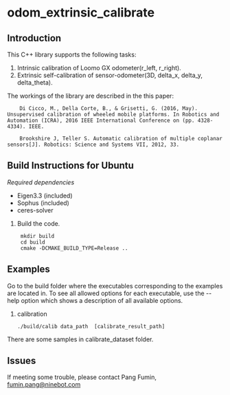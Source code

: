 odom_extrinsic_calibrate
=========
 
Introduction
------------

This C++ library supports the following tasks:

1. Intrinsic calibration of Loomo GX odometer(r_left, r_right).
2. Extrinsic self-calibration of sensor-odometer(3D, delta_x, delta_y, delta_theta).


The workings of the library are described in the this paper:

        Di Cicco, M., Della Corte, B., & Grisetti, G. (2016, May). Unsupervised calibration of wheeled mobile platforms. In Robotics and Automation (ICRA), 2016 IEEE International Conference on (pp. 4328-4334). IEEE.

        Brookshire J, Teller S. Automatic calibration of multiple coplanar sensors[J]. Robotics: Science and Systems VII, 2012, 33.



Build Instructions for Ubuntu
-----------------------------

*Required dependencies*
* Eigen3.3 (included)
* Sophus (included)
* ceres-solver

1. Build the code.

        mkdir build
        cd build
        cmake -DCMAKE_BUILD_TYPE=Release ..


Examples
--------

Go to the build folder where the executables corresponding to the examples are located in. To see all allowed options for each executable, use the --help option which shows a description of all available options.

1.  calibration 

        ./build/calib data_path  [calibrate_result_path]

There are some samples in calibrate_dataset folder.


Issues
--------
If meeting some trouble, please contact Pang Fumin, fumin.pang@ninebot.com 

